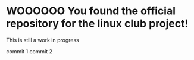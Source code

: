 # WOOOOOO You found the official repository for the linux club project!

This is still a work in progress

commit 1
commit 2